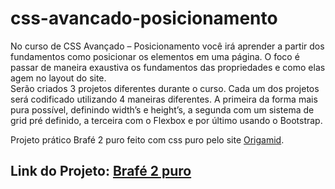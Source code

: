 # css-avancado-posicionamento
No curso de CSS Avançado – Posicionamento você irá aprender a partir dos fundamentos como posicionar os elementos em uma página. 
O foco é passar de maneira exaustiva os fundamentos das propriedades e como elas agem no layout do site.  
Serão criados 3 projetos diferentes durante o curso. Cada um dos projetos será codificado utilizando 4 maneiras diferentes.
A primeira da forma mais pura possível, definindo width’s e height’s, a segunda com um sistema de grid pré definido, 
a terceira com o Flexbox e por último usando o Bootstrap.

Projeto prático Brafé 2 puro feito com css puro pelo site [Origamid](https://www.origamid.com/curso/css-avancado-posicionamento).

## Link do Projeto: [Brafé 2 puro](https://marcelo-rafael.github.io/brafe-2-puro/)
